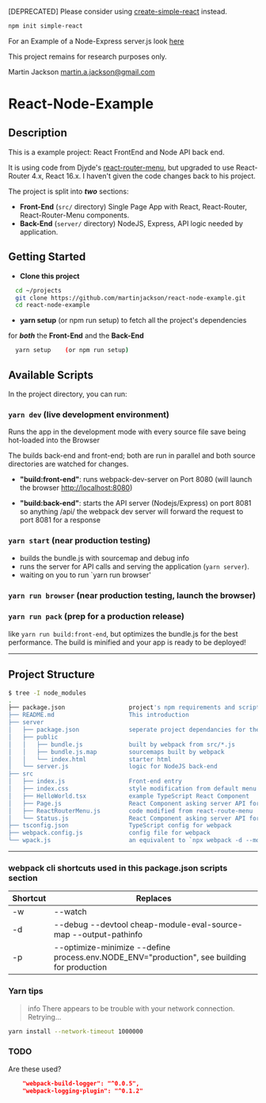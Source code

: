 
[DEPRECATED]
Please consider using [create-simple-react](https://www.npmjs.com/package/simple-react-app) instead.

```bash
npm init simple-react
```

For an Example of a Node-Express server.js look [here](https://github.com/martinjackson/react-node-example/blob/master/server/server.js)

This project remains for research purposes only.

Martin Jackson <martin.a.jackson@gmail.com>

# React-Node-Example

## Description

This is a example project: React FrontEnd and Node API back end.

It is using code from Djyde's [react-router-menu](https://github.com/djyde/react-router-menu), but
upgraded to use React-Router 4.x, React 16.x.  I haven't given the code changes back to his project.

The project is split into **_two_** sections:

- **Front-End** (`src/` directory) Single Page App with React, React-Router, React-Router-Menu components.
- **Back-End** (`server/` directory) NodeJS, Express, API logic needed by application.

## Getting Started

- __Clone this project__

```bash
  cd ~/projects
  git clone https://github.com/martinjackson/react-node-example.git
  cd react-node-example
```

- __yarn setup__ (or npm run setup) to fetch all the project's dependencies

for __*both*__ the __Front-End__ and the __Back-End__

```bash
  yarn setup    (or npm run setup)
```

## Available Scripts

In the project directory, you can run:

### `yarn dev`   (live development environment)

Runs the app in the development mode with every source file save being hot-loaded into the Browser

The builds back-end and front-end; both are run in parallel
and both source directories are watched for changes.

- **"build:front-end"**:
   runs webpack-dev-server on Port 8080
   (will launch the browser [http://localhost:8080](]http://localhost:8080))

- **"build:back-end"**:
   starts the API server (Nodejs/Express) on port 8081
   so anything /api/ the webpack dev server will forward the request to port 8081 for a response

### `yarn start`   (near production testing)

- builds the bundle.js with sourcemap and debug info
- runs the server for API calls and serving the application (`yarn server`).
- waiting on you to run `yarn run browser'

### `yarn run browser`   (near production testing, launch the browser)

### `yarn run pack` (prep for a production release)

like `yarn run build:front-end`, but optimizes the bundle.js for the best performance.  The build is minified and your app is ready to be deployed!

----------------

## Project Structure

```bash
$ tree -I node_modules
.
├── package.json                  project's npm requirements and scripts
├── README.md                     This introduction
├── server
│   ├── package.json              seperate project dependancies for the back-end
│   ├── public
│   │   ├── bundle.js             built by webpack from src/*.js
│   │   ├── bundle.js.map         sourcemaps built by webpack
│   │   └── index.html            starter html
│   └── server.js                 logic for NodeJS back-end
├── src
│   ├── index.js                  Front-end entry
│   ├── index.css                 style modification from default menu colors
│   ├── HelloWorld.tsx            example TypeScript React Component
│   ├── Page.js                   React Component asking server API for markdown file
│   ├── ReactRouterMenu.js        code modified from react-route-menu
│   └── Status.js                 React Component asking server API for live JSON
├── tsconfig.json                 TypeScript config for webpack
├── webpack.config.js             config file for webpack
└── wpack.js                      an equivalent to `npx webpack -d --mode development --progress` with a briefer output

```

----------------

### webpack cli shortcuts used in this package.json scripts section

| Shortcut    | Replaces                         |
| ----------- | -------------------------------- |
| -w          | --watch                          |
| -d          | --debug --devtool cheap-module-eval-source-map --output-pathinfo |
| -p          | --optimize-minimize --define process.env.NODE_ENV="production", see building for production |

### Yarn tips

> info There appears to be trouble with your network connection. Retrying...

```bash
yarn install --network-timeout 1000000
```

### TODO

Are these used?

```json
    "webpack-build-logger": "^0.0.5",
    "webpack-logging-plugin": "^0.1.2"
```
